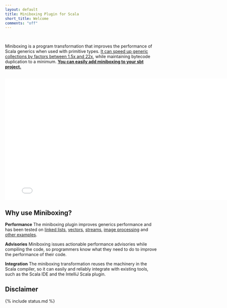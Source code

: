 ```yaml
---
layout: default
title: Miniboxing Plugin for Scala
short_title: Welcome
comments: "off"
---
```


<br/>

Miniboxing is a program transformation that improves the performance of Scala generics when used with primitive types. [It can speed up generic collections by factors between 1.5x and 22x](/benchmarks.html), while maintaining bytecode duplication to a minimum. <a href="using_sbt.html"><b>You can easily add miniboxing to your sbt project.</b></a>

<br/>

<center>
<iframe width="800px" height="400px" src="//www.youtube.com/embed/NshGH7qlgEg" frameborder="0" allowfullscreen></iframe>
<!--<iframe type="text/html" width="800px" height="400px" mozallowfullscreen="true" allowfullscreen="true" webkitallowfullscreen="true" src="//www.parleys.com/share.html#play/53a7d2d0e4b0543940d9e567" frameborder="0">&lt;br /&gt;</iframe>-->
</center>


## Why use Miniboxing?

**Performance** The miniboxing plugin improves generics performance and has been tested on <a href="example_linkedlist.html">linked lists</a>, <a href="example_rrbvector.html">vectors</a>, <a href="example_streams.html">streams</a>, <a href="example_pureimage.html">image processing</a> and <a href="benchmarks.html">other examples</a>.

**Advisories** Miniboxing issues actionable performance advisories while compiling the code, so programmers know what they need to do to improve the performance of their code. 

**Integration** The miniboxing transformation reuses the machinery in the Scala compiler, so it can easily and reliably integrate with existing tools, such as the Scala IDE and the IntelliJ Scala plugin.

## Disclaimer

{% include status.md %}
